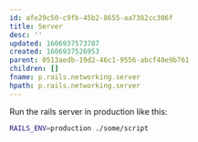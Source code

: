 ```yaml
---
id: afe29c50-c9fb-45b2-8655-aa7382cc306f
title: Server
desc: ''
updated: 1606937573787
created: 1606937526953
parent: 0513aedb-19d2-46c1-9556-abcf48e9b761
children: []
fname: p.rails.networking.server
hpath: p.rails.networking.server
---
```

Run the rails server in production like this:

```sh
RAILS_ENV=production ./some/script
```

